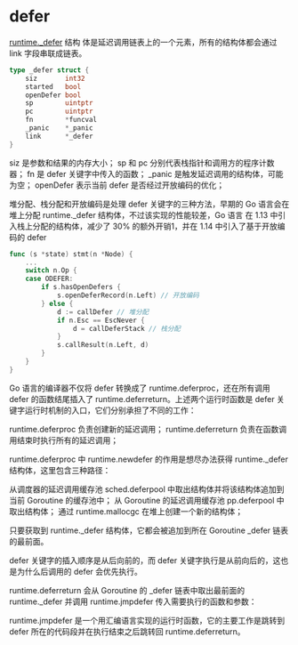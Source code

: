 # defer

[runtime._defer](https://github.com/golang/go/blob/41d8e61a6b9d8f9db912626eb2bbc535e929fefc/src/runtime/runtime2.go#L907) 结构
体是延迟调用链表上的一个元素，所有的结构体都会通过 link 字段串联成链表。

```go
type _defer struct {
	siz       int32
	started   bool
	openDefer bool
	sp        uintptr
	pc        uintptr
	fn        *funcval
	_panic    *_panic
	link      *_defer
}
```

siz 是参数和结果的内存大小；
sp 和 pc 分别代表栈指针和调用方的程序计数器；
fn 是 defer 关键字中传入的函数；
_panic 是触发延迟调用的结构体，可能为空；
openDefer 表示当前 defer 是否经过开放编码的优化；


堆分配、栈分配和开放编码是处理 defer 关键字的三种方法，早期的 Go 语言会在堆上分配 runtime._defer 结构体，不过该实现的性能较差，Go 语言
在 1.13 中引入栈上分配的结构体，减少了 30% 的额外开销1，并在 1.14 中引入了基于开放编码的 defer

```go
func (s *state) stmt(n *Node) {
	...
	switch n.Op {
	case ODEFER:
		if s.hasOpenDefers {
			s.openDeferRecord(n.Left) // 开放编码
		} else {
			d := callDefer // 堆分配
			if n.Esc == EscNever {
				d = callDeferStack // 栈分配
			}
			s.callResult(n.Left, d)
		}
	}
}
```

Go 语言的编译器不仅将 defer 转换成了 runtime.deferproc，还在所有调用 defer 的函数结尾插入了 runtime.deferreturn。上述两个运行时函数是 defer 关键字运行时机制的入口，它们分别承担了不同的工作：

runtime.deferproc 负责创建新的延迟调用；
runtime.deferreturn 负责在函数调用结束时执行所有的延迟调用；

runtime.deferproc 中 runtime.newdefer 的作用是想尽办法获得 runtime._defer 结构体，这里包含三种路径：

从调度器的延迟调用缓存池 sched.deferpool 中取出结构体并将该结构体追加到当前 Goroutine 的缓存池中；
从 Goroutine 的延迟调用缓存池 pp.deferpool 中取出结构体；
通过 runtime.mallocgc 在堆上创建一个新的结构体；

只要获取到 runtime._defer 结构体，它都会被追加到所在 Goroutine _defer 链表的最前面。

defer 关键字的插入顺序是从后向前的，而 defer 关键字执行是从前向后的，这也是为什么后调用的 defer 会优先执行。

runtime.deferreturn 会从 Goroutine 的 _defer 链表中取出最前面的 runtime._defer 并调用 runtime.jmpdefer 传入需要执行的函数和参数：

runtime.jmpdefer 是一个用汇编语言实现的运行时函数，它的主要工作是跳转到 defer 所在的代码段并在执行结束之后跳转回 runtime.deferreturn。